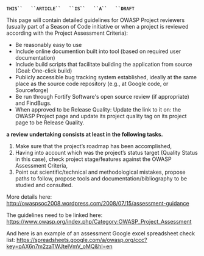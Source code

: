 **`THIS``   ``ARTICLE``   ``IS``   ``A``   ``DRAFT`**` `

This page will contain detailed guidelines for OWASP Project reviewers
(usually part of a Season of Code initiative or when a project is
reviewed according with the Project Assessment Criteria):

  - Be reasonably easy to use
  - Include online documention built into tool (based on required user
    documentation)
  - Include build scripts that facilitate building the application from
    source (Goal: One-click build)
  - Publicly accessible bug tracking system established, ideally at the
    same place as the source code repository (e.g., at Google code, or
    Sourceforge)
  - Be run through Fortify Software's open source review (if
    appropriate) and FindBugs.
  - When approved to be Release Quality: Update the link to it on: the
    OWASP Project page and update its project quality tag on its project
    page to be Release Quality.

**a review undertaking consists at least in the following tasks.**

1.  Make sure that the project’s roadmap has been accomplished,
2.  Having into account which was the project’s status target (Quality
    Status in this case), check project stage/features against the OWASP
    Assessment Criteria,
3.  Point out scientific/technical and methodological mistakes, propose
    paths to follow, propose tools and documentation/bibliography to be
    studied and consulted.

More details here:
<http://owaspsoc2008.wordpress.com/2008/07/15/assessment-guidance>

The guidelines need to be linked here:
<https://www.owasp.org/index.php/Category:OWASP_Project_Assessment>

And here is an example of an assessment Google excel spreadsheet check
list:
<https://spreadsheets.google.com/a/owasp.org/ccc?key=pAX6n7m2zaTWJtelVmV_oMQ&hl=en>